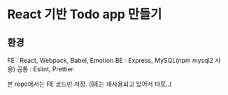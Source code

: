 # React 기반 Todo app 만들기

## 환경

FE : React, Webpack, Babel, Emotion
BE : Express, MySQL(npm mysql2 사용)
공통 : Eslint, Prettier

본 repo에서는 FE 코드만 저장. (BE는 재사용되고 있어서 따로..)
